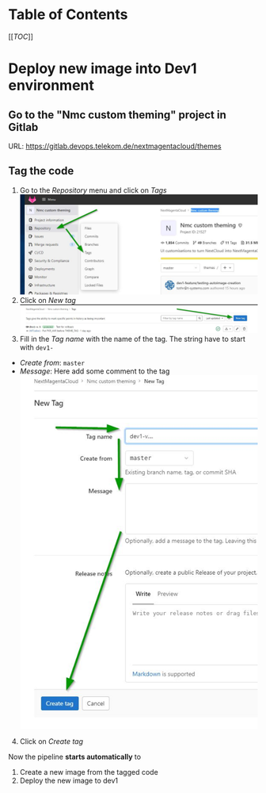 # Table of Contents
[[_TOC_]]
# Deploy new image into Dev1 environment

## Go to the "Nmc custom theming" project in Gitlab

URL: https://gitlab.devops.telekom.de/nextmagentacloud/themes

## Tag the code

1. Go to the *Repository* menu and click on *Tags*
![Tags menu](./img/tags.jpg)
1. Click on *New tag*
![New tag](./img/tags2.jpg)
1. Fill in the *Tag name* with the name of the tag. The string have to start with `dev1-`
  * *Create from*: `master`
  *  *Message*: Here add some comment to the tag
![New tag](./img/tags3.jpg)
4. Click on *Create tag*

Now the pipeline **starts automatically** to 
1. Create a new image from the tagged code
2. Deploy the new image to dev1
